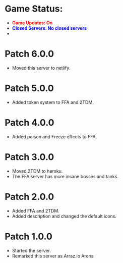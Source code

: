 # Game Status:
- <b style="color:red">Game Updates: On</b>
- <b style="color:blue">Closed Servers: No closed servers</b>
- <b style="color:white">Maintenance Break: Off</b>





# Patch 6.0.0
- Moved this server to netlify.
# Patch 5.0.0
- Added token system to FFA and 2TDM.
# Patch 4.0.0 
- Added poison and Freeze effects to FFA.
# Patch 3.0.0
- Moved 2TDM to heroku.
- The FFA server has more insane bosses and tanks.
# Patch 2.0.0
- Added FFA and 2TDM.
- Added description and changed the default icons.
# Patch 1.0.0
- Started the server.
- Remarked this server as Arraz.io Arena